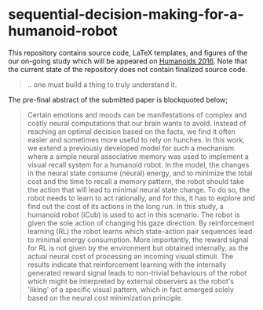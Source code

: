 # sequential-decision-making-for-a-humanoid-robot
This repository contains source code, LaTeX templates, and figures of the our on-going study which will be appeared on [Humanoids 2016](http://humanoids2016.org/). Note that the current state of the repository does not contain finalized source code.

> .. one must build a thing to truly understand it.

The pre-final abstract of the submitted paper is blockquoted below;

> Certain emotions and moods can be manifestations of complex and costly neural computations that our brain wants to avoid. Instead of reaching an optimal decision based on the facts, we find it often easier and sometimes more useful to rely on hunches. In this work, we extend a previously developed model for such a mechanism where a simple neural associative memory was used to implement a visual recall system for a humanoid robot. In the model, the changes in the neural state consume (neural) energy, and to minimize the total cost and the time to recall a memory pattern, the robot should take the action that will lead to minimal neural state change. To do so, the robot needs to learn to act rationally, and for this, it has to explore and find out the cost of its actions in the long run. In this study, a humanoid robot (iCub) is used to act in this scenario. The robot is given the sole action of changing his gaze direction. By reinforcement learning (RL) the robot learns which state-action pair sequences lead to minimal energy consumption. More importantly, the reward signal for RL is not given by the environment but obtained internally, as the actual neural cost of processing an incoming visual stimuli. The results indicate that reinforcement learning with the internally generated reward signal leads to non-trivial behaviours of the robot which might be interpreted by external observers as the robot's 'liking' of a specific visual pattern, which in fact emerged solely based on the neural cost minimization principle. 
